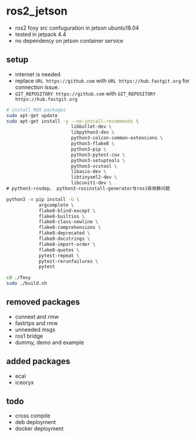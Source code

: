 # ros2_jetson

- ros2 foxy src confuguration in jetson ubuntu18.04
- tested in jetpack 4.4
- no dependency on jetson container service

## setup

- internet is needed
- replace `URL https://github.com` with `URL https://hub.fastgit.org` for connection issue.
- `GIT_REPOSITORY https://github.com` with `GIT_REPOSITORY https://hub.fastgit.org`

```sh
# install ROS packages
sudo apt-get update
sudo apt-get install -y --no-install-recommends \
                        libbullet-dev \
                        libpython3-dev \
                        python3-colcon-common-extensions \
                        python3-flake8 \
                        python3-pip \
                        python3-pytest-cov \
                        python3-setuptools \
                        python3-vcstool \
                        libasio-dev \
                        libtinyxml2-dev \
                        libcunit1-dev \
# python3-rosdep， python3-rosinstall-generator与ros1有依赖问题

python3 -m pip install -U \
            argcomplete \
            flake8-blind-except \
            flake8-builtins \
            flake8-class-newline \
            flake8-comprehensions \
            flake8-deprecated \
            flake8-docstrings \
            flake8-import-order \
            flake8-quotes \
            pytest-repeat \
            pytest-rerunfailures \
            pytest
```

```sh
cd ./foxy
sudo ./build.sh
```

## removed packages

- connext and rmw
- fastrtps and rmw
- unneeded msgs
- ros1 bridge
- dummy, demo and example

## added packages

- ecal
- iceoryx

## todo

- cross compile
- deb deployment
- docker deployment

